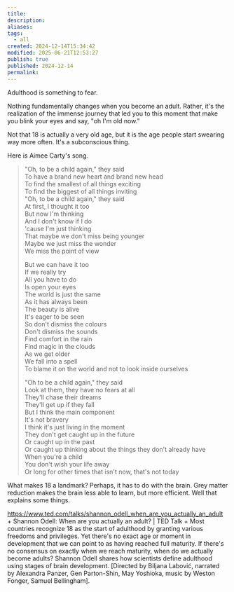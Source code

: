 ```yaml
---
title: 
description: 
aliases: 
tags:
  - all
created: 2024-12-14T15:34:42
modified: 2025-06-21T12:53:27
publish: true
published: 2024-12-14
permalink: 
---
```


Adulthood is something to fear.

Nothing fundamentally changes when you become an adult. Rather, it's the realization of the immense journey that led you to this moment that make you blink your eyes and say, "oh I'm old now."

Not that 18 is actually a very old age, but it is the age people start swearing way more often. It's a subconscious thing.

Here is Aimee Carty's song.

> "Oh, to be a child again," they said  
> To have a brand new heart and brand new head  
> To find the smallest of all things exciting  
> To find the biggest of all things inviting  
> "Oh, to be a child again," they said  
> At first, I thought it too  
> But now I'm thinking  
> And I don't know if I do  
> 'cause I'm just thinking  
> That maybe we don't miss being younger  
> Maybe we just miss the wonder  
> We miss the point of view  
> 
> But we can have it too  
> If we really try  
> All you have to do  
> Is open your eyes  
> The world is just the same  
> As it has always been  
> The beauty is alive  
> It's eager to be seen  
> So don't dismiss the colours  
> Don't dismiss the sounds  
> Find comfort in the rain  
> Find magic in the clouds  
> As we get older  
> We fall into a spell  
> To blame it on the world and not to look inside ourselves  
> 
> "Oh to be a child again," they said  
> Look at them, they have no fears at all  
> They'll chase their dreams  
> They'll get up if they fall  
> But I think the main component  
> It's not bravery  
> I think it's just living in the moment  
> They don't get caught up in the future  
> Or caught up in the past  
> Or caught up thinking about the things they don't already have  
> When you're a child  
> You don't wish your life away  
> Or long for other times that isn't now, that's not today

What makes 18 a landmark? Perhaps, it has to do with the brain. Grey matter reduction makes the brain less able to learn, but more efficient. Well that explains some things.

https://www.ted.com/talks/shannon_odell_when_are_you_actually_an_adult + Shannon Odell: When are you actually an adult? | TED Talk + Most countries recognize 18 as the start of adulthood by granting various freedoms and privileges. Yet there's no exact age or moment in development that we can point to as having reached full maturity. If there's no consensus on exactly when we reach maturity, when do we actually become adults? Shannon Odell shares how scientists define adulthood using stages of brain development. [Directed by Biljana Labović, narrated by Alexandra Panzer, Gen Parton-Shin, May Yoshioka, music by Weston Fonger, Samuel Bellingham].

